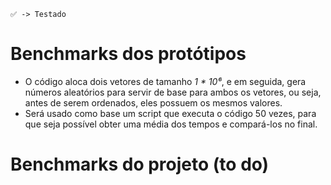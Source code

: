 ```
✅ -> Testado
```

# Benchmarks dos protótipos
- O código aloca dois vetores de tamanho *1 * 10⁶*, e em seguida, gera números aleatórios para servir de base para ambos os vetores, ou seja, antes de serem ordenados, eles possuem os mesmos valores.
- Será usado como base um script que executa o código 50 vezes, para que seja possível obter uma média dos tempos e compará-los no final.

# Benchmarks do projeto (to do)